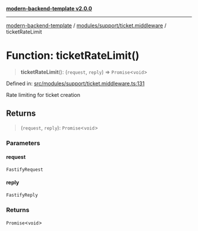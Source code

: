 [**modern-backend-template v2.0.0**](../../../../README.md)

***

[modern-backend-template](../../../../modules.md) / [modules/support/ticket.middleware](../README.md) / ticketRateLimit

# Function: ticketRateLimit()

> **ticketRateLimit**(): (`request`, `reply`) => `Promise`\<`void`\>

Defined in: [src/modules/support/ticket.middleware.ts:131](https://github.com/maemreyo/saas-4cus-nodejs/blob/1a77de11cd6eaefe66c31c7f5de281673fc25ce5/src/modules/support/ticket.middleware.ts#L131)

Rate limiting for ticket creation

## Returns

> (`request`, `reply`): `Promise`\<`void`\>

### Parameters

#### request

`FastifyRequest`

#### reply

`FastifyReply`

### Returns

`Promise`\<`void`\>
